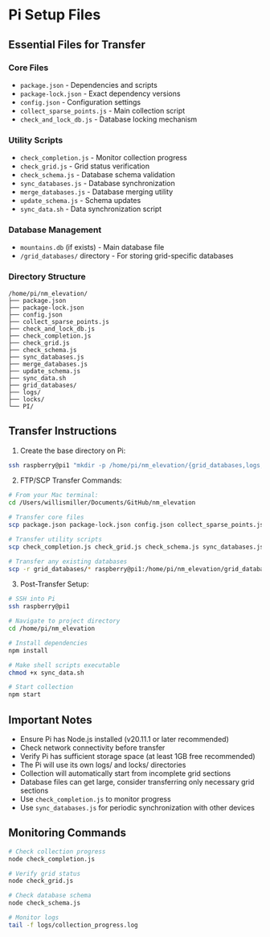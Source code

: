# Pi Setup Files

## Essential Files for Transfer

### Core Files
- `package.json` - Dependencies and scripts
- `package-lock.json` - Exact dependency versions
- `config.json` - Configuration settings
- `collect_sparse_points.js` - Main collection script
- `check_and_lock_db.js` - Database locking mechanism

### Utility Scripts
- `check_completion.js` - Monitor collection progress
- `check_grid.js` - Grid status verification
- `check_schema.js` - Database schema validation
- `sync_databases.js` - Database synchronization
- `merge_databases.js` - Database merging utility
- `update_schema.js` - Schema updates
- `sync_data.sh` - Data synchronization script

### Database Management
- `mountains.db` (if exists) - Main database file
- `/grid_databases/` directory - For storing grid-specific databases

### Directory Structure
```
/home/pi/nm_elevation/
├── package.json
├── package-lock.json
├── config.json
├── collect_sparse_points.js
├── check_and_lock_db.js
├── check_completion.js
├── check_grid.js
├── check_schema.js
├── sync_databases.js
├── merge_databases.js
├── update_schema.js
├── sync_data.sh
├── grid_databases/
├── logs/
├── locks/
└── PI/
```

## Transfer Instructions

1. Create the base directory on Pi:
```bash
ssh raspberry@pi1 "mkdir -p /home/pi/nm_elevation/{grid_databases,logs,locks,PI}"
```

2. FTP/SCP Transfer Commands:
```bash
# From your Mac terminal:
cd /Users/willismiller/Documents/GitHub/nm_elevation

# Transfer core files
scp package.json package-lock.json config.json collect_sparse_points.js check_and_lock_db.js raspberry@pi1:/home/pi/nm_elevation/

# Transfer utility scripts
scp check_completion.js check_grid.js check_schema.js sync_databases.js merge_databases.js update_schema.js sync_data.sh raspberry@pi1:/home/pi/nm_elevation/

# Transfer any existing databases
scp -r grid_databases/* raspberry@pi1:/home/pi/nm_elevation/grid_databases/
```

3. Post-Transfer Setup:
```bash
# SSH into Pi
ssh raspberry@pi1

# Navigate to project directory
cd /home/pi/nm_elevation

# Install dependencies
npm install

# Make shell scripts executable
chmod +x sync_data.sh

# Start collection
npm start
```

## Important Notes
- Ensure Pi has Node.js installed (v20.11.1 or later recommended)
- Check network connectivity before transfer
- Verify Pi has sufficient storage space (at least 1GB free recommended)
- The Pi will use its own logs/ and locks/ directories
- Collection will automatically start from incomplete grid sections
- Database files can get large, consider transferring only necessary grid sections
- Use `check_completion.js` to monitor progress
- Use `sync_databases.js` for periodic synchronization with other devices

## Monitoring Commands
```bash
# Check collection progress
node check_completion.js

# Verify grid status
node check_grid.js

# Check database schema
node check_schema.js

# Monitor logs
tail -f logs/collection_progress.log
``` 